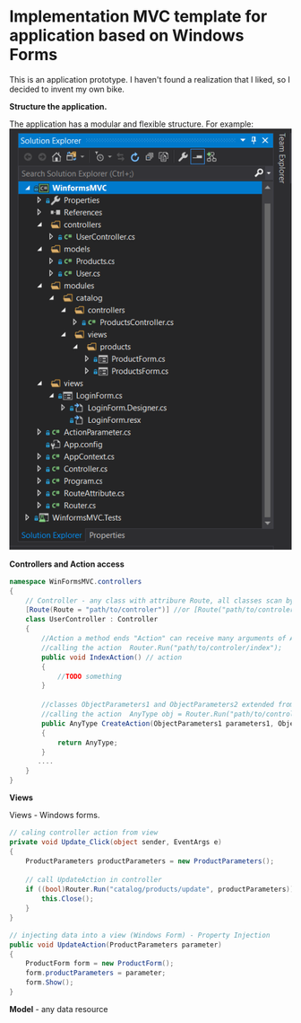 Implementation MVC template for application based on Windows Forms 
==================

This is an application prototype.
I haven't found a realization that I liked, so I decided to invent my own bike.

**Structure the application.**

The application has a modular and flexible structure.
For example:
![image 1](app-structure.png)


**Controllers and Action access**

```csharp
namespace WinFormsMVC.controllers
{
    // Controller - any class with attribure Route, all classes scan by router 
    [Route(Route = "path/to/controler")] //or [Route("path/to/controler")]
    class UserController : Controller
    {
        //Action a method ends "Action" can receive many arguments of ActionParameter type
        //calling the action  Router.Run("path/to/controler/index");
        public void IndexAction() // action 
        {
            //TODO something
        }

        //classes ObjectParameters1 and ObjectParameters2 extended from ActionParameter class
        //calling the action  AnyType obj = Router.Run("path/to/controler/create", parameters1, parameters2, ...);
        public AnyType CreateAction(ObjectParameters1 parameters1, ObjectParameters2 parameters2, ...)
        {
            return AnyType;
        }
       ....
    }
}
```

**Views**

Views - Windows forms. 
 
```csharp
// caling controller action from view
private void Update_Click(object sender, EventArgs e)
{
    ProductParameters productParameters = new ProductParameters();
    
    // call UpdateAction in controller 
    if ((bool)Router.Run("catalog/products/update", productParameters)) {
        this.Close();
    }
}
```

```csharp
// injecting data into a view (Windows Form) - Property Injection
public void UpdateAction(ProductParameters parameter)
{
    ProductForm form = new ProductForm();
    form.productParameters = parameter;
    form.Show();
}
```

**Model** - any data resource
